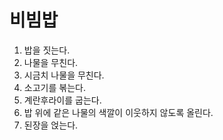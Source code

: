 # 비빔밥 
1. 밥을 짓는다. 
2. 나물을 무친다.
3. 시금치 나물을 무친다.
4. 소고기를 볶는다.
5. 계란후라이를 굽는다.
6. 밥 위에 같은 나물의 색깔이 이웃하지 않도록 올린다.
7. 된장을 얹는다.
